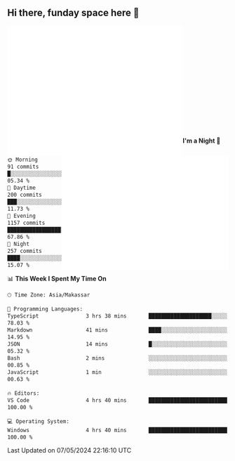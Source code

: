 ## Hi there, funday space here 🚀

<img align="left" width="400" alt="🌞" src="https://raw.githubusercontent.com/fhasnur/fhasnur/master/general.svg?token=ATQS65TR7ETTG5RLJUDIDBLBN34HE">
<img align="right" width="380" alt="🌞" src="https://raw.githubusercontent.com/fhasnur/fhasnur/master/statistics.svg?token=ATQS65TR7ETTG5RLJUDIDBLBN34HE">

<br><br><br><br><br><br><br><br><br><br><br><br><br><br>

<!--START_SECTION:waka-->
**I'm a Night 🦉** 

```text
🌞 Morning                91 commits          █░░░░░░░░░░░░░░░░░░░░░░░░   05.34 % 
🌆 Daytime                200 commits         ███░░░░░░░░░░░░░░░░░░░░░░   11.73 % 
🌃 Evening                1157 commits        █████████████████░░░░░░░░   67.86 % 
🌙 Night                  257 commits         ████░░░░░░░░░░░░░░░░░░░░░   15.07 % 
```


📊 **This Week I Spent My Time On** 

```text
🕑︎ Time Zone: Asia/Makassar

💬 Programming Languages: 
TypeScript               3 hrs 38 mins       ████████████████████░░░░░   78.03 % 
Markdown                 41 mins             ████░░░░░░░░░░░░░░░░░░░░░   14.95 % 
JSON                     14 mins             █░░░░░░░░░░░░░░░░░░░░░░░░   05.32 % 
Bash                     2 mins              ░░░░░░░░░░░░░░░░░░░░░░░░░   00.85 % 
JavaScript               1 min               ░░░░░░░░░░░░░░░░░░░░░░░░░   00.63 % 

🔥 Editors: 
VS Code                  4 hrs 40 mins       █████████████████████████   100.00 % 

💻 Operating System: 
Windows                  4 hrs 40 mins       █████████████████████████   100.00 % 
```


 Last Updated on 07/05/2024 22:16:10 UTC
<!--END_SECTION:waka-->
